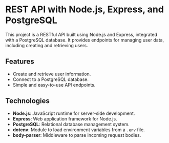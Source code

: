 # REST API with Node.js, Express, and PostgreSQL

This project is a RESTful API built using Node.js and Express, integrated with a PostgreSQL database. It provides endpoints for managing user data, including creating and retrieving users.


## Features

- Create and retrieve user information.
- Connect to a PostgreSQL database.
- Simple and easy-to-use API endpoints.



## Technologies

- **Node.js**: JavaScript runtime for server-side development.
- **Express**: Web application framework for Node.js.
- **PostgreSQL**: Relational database management system.
- **dotenv**: Module to load environment variables from a `.env` file.
- **body-parser**: Middleware to parse incoming request bodies.


